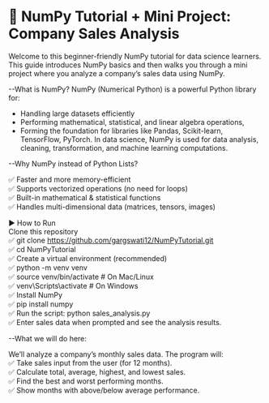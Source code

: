 # 🧮 NumPy Tutorial + Mini Project: Company Sales Analysis

Welcome to this beginner-friendly NumPy tutorial for data science learners.  
This guide introduces NumPy basics and then walks you through a mini project where you analyze a company’s sales data using NumPy.

--What is NumPy?
NumPy (Numerical Python) is a powerful Python library for:

- Handling large datasets efficiently
- Performing mathematical, statistical, and linear algebra operations,  
- Forming the foundation for libraries like Pandas, Scikit-learn, TensorFlow, PyTorch.
In data science, NumPy is used for data analysis, cleaning, transformation, and machine learning computations.

--Why NumPy instead of Python Lists?

✅ Faster and more memory-efficient  
✅ Supports vectorized operations (no need for loops)  
✅ Built-in mathematical & statistical functions  
✅ Handles multi-dimensional data (matrices, tensors, images)

▶️ How to Run   
    Clone this repository   
  ✅ git clone https://github.com/gargswati12/NumPyTutorial.git   
  ✅ cd NumPyTutorial   
  ✅ Create a virtual environment (recommended)   
  ✅ python -m venv venv   
  ✅ source venv/bin/activate      # On Mac/Linux   
  ✅ venv\Scripts\activate         # On Windows   
  ✅ Install NumPy     
  ✅ pip install numpy     
  ✅ Run the script: python sales_analysis.py   
  ✅ Enter sales data when prompted and see the analysis results.   
     
--What we will do here:   
   
We’ll analyze a company’s monthly sales data. The program will:   
✅ Take sales input from the user (for 12 months).   
✅ Calculate total, average, highest, and lowest sales.   
✅ Find the best and worst performing months.   
✅ Show months with above/below average performance.   



